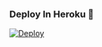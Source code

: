 ### Deploy In Heroku 🌹

<a href="https://heroku.com/deploy?template=https://github.com/MMKZA/filmdaybot.git">
  <img src="https://www.herokucdn.com/deploy/button.svg" alt="Deploy">
</a>
